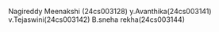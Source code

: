 Nagireddy Meenakshi (24cs003128)
y.Avanthika(24cs003141)
v.Tejaswini(24cs003142)
B.sneha rekha(24cs003144)